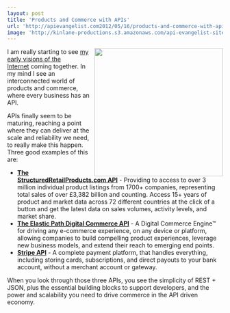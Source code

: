 ```yaml
---
layout: post
title: 'Products and Commerce with APIs'
url: 'http://apievangelist.com2012/05/16/products-and-commerce-with-apis/'
image: 'http://kinlane-productions.s3.amazonaws.com/api-evangelist-site/blog/Tag-Cloud-API-Economy.png'
---
```



<p>
     <img src="http://kinlane-productions.s3.amazonaws.com/api-evangelist/Tag-Cloud-API-Economy.png"  width="300" align="right" />
</p>
<p>
     I am really starting to see <a title="my early visions of the Internet" href="http://www.apievangelist.com/2012/05/03/apis-help-deliver-on-early-commerce-visions-of-the-internet/">my early visions of the Internet</a> coming together. In my mind I see an interconnected world of products and commerce, where every business has an API.
</p>
<p>
     APIs finally seem to be maturing, reaching a point where they can deliver at the scale and reliability we need, to really make this happen. Three good examples of this are:
</p>
<ul >
     <li>
          <strong><a title="The StructuredRetailProducts.com API" href="http://www.structuredretailproducts.com/tab/api.html">The StructuredRetailProducts.com API</a></strong> - Providing to access to over 3 million individual product listings from 1700+ companies, representing total sales of over £3,382 billion and counting. Access 15+ years of product and market data across 72 different countries at the click of a button and get the latest data on sales volumes, activity levels, and market share.
     </li>
     <li>
          <strong><a title="The Elastic Path Digital Commerce API" href="http://www.elasticpath.com/">The Elastic Path Digital Commerce API</a></strong> - A Digital Commerce Engine™ for driving any e-commerce experience, on any device or platform, allowing companies to build compelling product experiences, leverage new business models, and extend their reach to emerging end points.
     </li>
     <li>
          <strong><a title="Stripe API" href="https://stripe.com/">Stripe API</a></strong> - A complete payment platform, that handles everything, including storing cards, subscriptions, and direct payouts to your bank account, without a merchant account or gateway.
     </li>
</ul>
<p>
     When you look through those three APIs, you see the simplicity of REST + JSON, plus the essential building blocks to support developers, and the power and scalability you need to drive commerce in the API driven economy.
</p>
